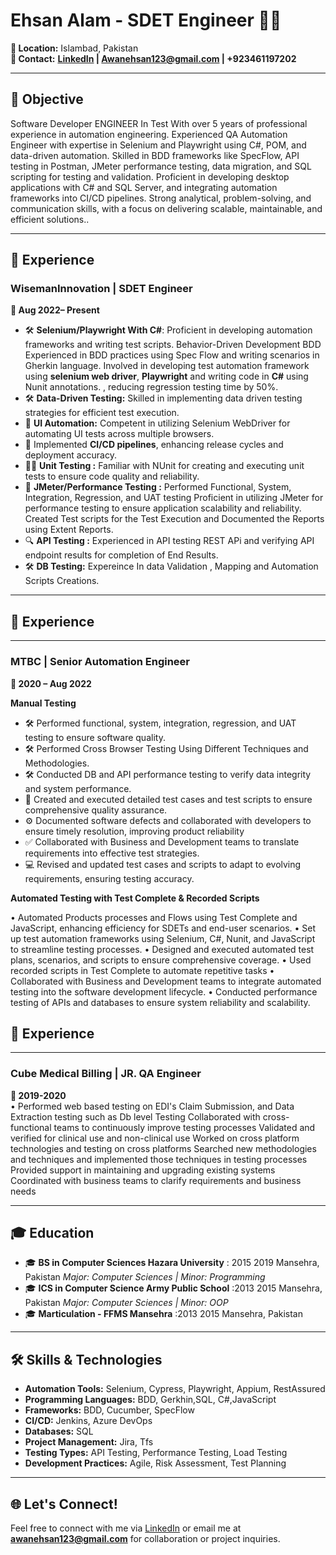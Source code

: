 # Ehsan Alam - SDET  Engineer 👨‍💻  

**📍 Location:** Islambad, Pakistan  
**📧 Contact:**  **[LinkedIn](https://www.linkedin.com/in/ehsan-alam-🇦🇪-68851914a) | Awanehsan123@gmail.com | +923461197202**

---

## 🎯 Objective  
Software Developer ENGINEER In Test With over 5 years of professional experience in automation engineering. Experienced QA Automation Engineer with expertise in Selenium and Playwright using C#, POM, and data-driven automation. Skilled in BDD frameworks like SpecFlow, API testing in Postman, JMeter performance testing, data migration, and SQL scripting for testing and validation. Proficient in developing desktop applications with C# and SQL Server, and integrating automation frameworks into CI/CD pipelines. Strong analytical, problem-solving, and communication skills, with a focus on delivering scalable, maintainable, and efficient solutions..

---

## 💼 Experience  

### **WisemanInnovation | SDET Engineer**  
**📅 Aug 2022– Present**  
- 🛠️ **Selenium/Playwright With C#**: Proficient in developing automation frameworks and writing test scripts. Behavior-Driven Development BDD Experienced in BDD practices using Spec Flow and writing scenarios in Gherkin language. Involved in developing test automation framework using **selenium web driver**, **Playwright** and writing code in **C#** using Nunit annotations. , reducing regression testing time by 50%.  
- 🛠️ **Data-Driven Testing:** Skilled in implementing data driven testing strategies for efficient test execution.
- 🤝 **UI Automation:** Competent in utilizing Selenium WebDriver for automating UI tests across multiple browsers.   
- 🚀 Implemented **CI/CD pipelines**, enhancing release cycles and deployment accuracy.  
- 👨‍🏫 **Unit Testing :** Familiar with NUnit for creating and executing unit tests to ensure code quality and reliability.   
- 🔄 **JMeter/Performance Testing :** Performed Functional, System, Integration, Regression, and UAT testing Proficient in utilizing JMeter for performance testing to ensure application scalability and reliability. Created Test scripts for the Test Execution and Documented the Reports using Extent Reports. 
- 🔍 **API Testing :** Experienced in API testing  REST APi and verifying API endpoint results for completion of End Results.
- 🛠️ **DB Testing:** Expereince In data Validation , Mapping and Automation Scripts Creations.  
---
## 💼 Experience  
---
### **MTBC  | Senior Automation Engineer**  
**📅  2020 – Aug 2022**  

**Manual Testing**
- 🛠️ Performed functional, system, integration, regression, and UAT testing to ensure software quality.
- 🛠️ Performed Cross Browser Testing Using Different Techniques and Methodologies.
- 🛠️ Conducted DB and API performance testing to verify data integrity and system performance.
- 🐞 Created and executed detailed test cases and test scripts to ensure comprehensive quality assurance. 
- ⚙️ Documented software defects and collaborated with developers to ensure timely resolution, improving product reliability  
- ✅ Collaborated with Business and Development teams to translate requirements into effective test strategies.  
- 💻 Revised and updated test cases and scripts to adapt to evolving requirements, ensuring testing accuracy.



**Automated Testing with Test Complete & Recorded Scripts** 
 
•	Automated Products processes and Flows using Test Complete and JavaScript, enhancing efficiency for SDETs and end-user scenarios.
•	Set up test automation frameworks using Selenium, C#, Nunit, and JavaScript to streamline testing processes.
•	Designed and executed automated test plans, scenarios, and scripts to ensure comprehensive coverage.
•	Used recorded scripts in Test Complete to automate repetitive tasks
•	Collaborated with Business and Development teams to integrate automated testing into the software development lifecycle.
•	Conducted performance testing of APIs and databases to ensure system reliability and scalability.

## 💼 Experience  
---
### **Cube Medical Billing | JR. QA Engineer**  
**📅  2019-2020**  
•	Performed web based testing on EDI's Claim Submission, and Data Extraction testing such as Db level Testing Collaborated with cross-functional teams to continuously improve testing processes Validated and verified for clinical use and non-clinical use Worked on cross platform technologies and testing on cross platforms Searched new methodologies and techniques and implemented those techniques in testing processes Provided support in maintaining and upgrading existing systems Coordinated with business teams to clarify requirements and business needs

---

## 🎓 Education  
- 🎓 	**BS in Computer Sciences Hazara University** : 2015 2019 Mansehra, Pakistan 
   *Major: Computer Sciences | Minor: Programming*  
- 🎓 	**ICS in Computer Science Army Public School** :2013 2015 Mansehra, Pakistan 
   *Major: Computer Sciences | Minor: OOP*
- 🎓 	**Marticulation - FFMS Mansehra** :2013 2015 Mansehra, Pakistan 
 
  

---

## 🛠️ Skills & Technologies  
- **Automation Tools:** Selenium, Cypress, Playwright, Appium, RestAssured  
- **Programming Languages:** BDD, Gerkhin,SQL, C#,JavaScript  
- **Frameworks:** BDD, Cucumber, SpecFlow  
- **CI/CD:** Jenkins, Azure DevOps  
- **Databases:** SQL  
- **Project Management:** Jira, Tfs  
- **Testing Types:** API Testing, Performance Testing, Load Testing  
- **Development Practices:** Agile, Risk Assessment, Test Planning

---

## 🌐 Let's Connect!  
Feel free to connect with me via [LinkedIn](https://www.linkedin.com/in/ehsan-alam-🇦🇪-68851914a) or email me at **awanehsan123@gmail.com** for collaboration or project inquiries.
